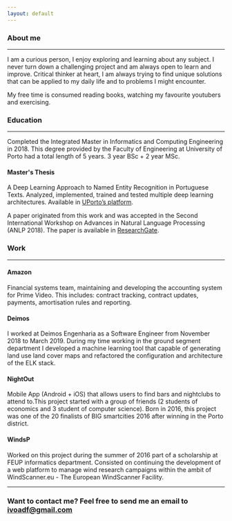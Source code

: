 ```yaml
---
layout: default
---
```


### About me
---
I am a curious person, I enjoy exploring and learning about any subject. I never turn down a challenging project and am always open to learn and improve.
Critical thinker at heart, I am always trying to find unique solutions that can be applied to my daily life and to problems I might encounter.

My free time is consumed reading books, watching my favourite youtubers and exercising.

### Education
---
Completed the Integrated Master in Informatics and Computing Engineering in 2018. This degree provided by the Faculty of Engineering at University of Porto had a total length of 5 years. 3 year BSc + 2 year MSc.

#### Master's Thesis
A Deep Learning Approach to Named Entity Recognition in Portuguese Texts. Analyzed, implemented, trained and tested multiple deep learning architectures. Available in [UPorto’s platform](https://sigarra.up.pt/feup/pt/pub_geral.pub_view?pi_pub_base_id=277689).

A paper originated from this work and was accepted in the Second International Workshop on Advances in Natural Language Processing (ANLP 2018). The paper is available in [ResearchGate](https://www.researchgate.net/publication/329396012_Applying_Deep_Neural_Networks_to_Named_Entity_Recognition_in_Portuguese_Texts).

### Work
---
#### Amazon
Financial systems team, maintaining and developing the accounting system for Prime Video. This includes: contract tracking, contract updates, payments, amortisation rules and reporting.

#### Deimos
I worked at Deimos Engenharia as a Software Engineer from November 2018 to March 2019. During my time working in the ground segment department I developed a machine learning tool that capable of generating land use land cover maps and refactored the configuration and architecture of the ELK stack.

#### NightOut
Mobile App (Android + iOS) that allows users to find bars and nightclubs to attend to.This project started with a group of friends (2 students of economics and 3 student of computer science). Born in 2016, this project was one of the 20 finalists of BIG smartcities 2016 after winning in the Porto district.

#### WindsP
Worked on this project during the summer of 2016 part of a scholarship at FEUP informatics department. Consisted on continuing the development of a web platform to manage wind research campaigns within the ambit of WindScanner.eu - The European WindScanner Facility.

---

### Want to contact me? Feel free to send me an email to [ivoadf@gmail.com](mailto:ivoadf@gmail.com)
